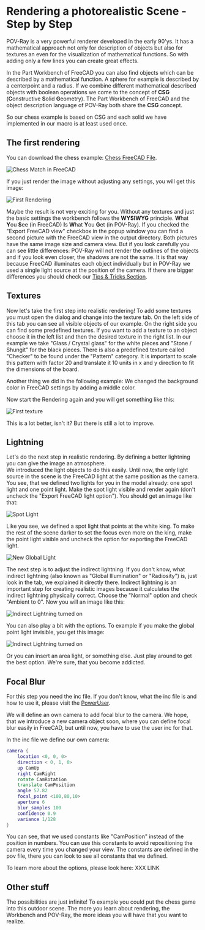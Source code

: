 # Rendering a photorealistic Scene - Step by Step

POV-Ray is a very powerful renderer developed in the early 90'ys. It has a mathematical approach not only for description of objects but also for textures an even for the visualization of mathematical functions. So with adding only a few lines you can create great effects.

In the Part Workbench of FreeCAD you can also find objects which can be described by a mathematical function. A sphere for example is described by a centerpoint and a radius. If we combine different mathematical described objects with boolean operations we come to the concept of **CSG** (**C**onstructive **S**olid **G**eometry). The Part Workbench of FreeCAD and the object description language of POV-Ray both share the **CSG** concept.

So our chess example is based on CSG and each solid we have implemented in our macro is at least used once.

## The first rendering

You can download the chess example: [Chess FreeCAD File](Examples/Chess/Chess.FCStd).

![Chess Match in FreeCAD](Examples/Chess/FirstImage/FirstImage_FC-View.png "The view of the chess match in FreeCAD")

If you just render the image without adjusting any settings, you will get this image:

![First Rendering](Examples/Chess/FirstImage/FirstImage.png "The first rendering of the chess match in POV-Ray")

Maybe the result is not very exciting for you. Without any textures and just the basic settings the workbench follows the **WYSIWYG** principle. **W**hat **Y**ou **S**ee (in FreeCAD) **I**s **W**hat **Y**ou **G**et (in POV-Ray). If you checked the "Export FreeCAD view" checkbox in the popup window you can find a second picture with the FreeCAD view in the output directory. Both pictures have the same image size and camera view. But if you look carefully you can see little differences: POV-Ray will not render the outlines of the objects and if you look even closer, the shadows are not the same. It is that way because FreeCAD illuminates each object individually but in POV-Ray we used a single light source at the position of the camera. If there are bigger differences you should check our [Tips & Tricks Section](tipsAndTricks.md).

## Textures

Now let's take the first step into realistic rendering! To add some textures you must open the dialog and change into the texture tab. On the left side of this tab you can see all visible objects of our example. On the right side you can find some predefined textures.
If you want to add a texture to an object choose it in the left list and then the desired texture in the right list. In our example we take "Glass / Crystal glass" for the white pieces and "Stone / Shungit" for the black pieces. There is also a predefined texture called "Checker" to be found under the "Pattern" category. It is important to scale this pattern with factor 20 and translate it 10 units in x and y direction to fit the dimensions of the board.

Another thing we did in the following example: We changed the background color in FreeCAD settings by adding a middle color.

Now start the Rendering again and you will get something like this:

![First texture](Examples/Chess/TexturesAndBackground/TexturesAndBackground.png "The chess model with textures and another background")

This is a lot better, isn't it? But there is still a lot to improve.

## Lightning

Let's do the next step in realistic rendering. By defining a better lightning you can give the image an atmosphere.  
We introduced the light objects to do this easily. Until now, the only light source in the scene is the FreeCAD light at the same position as the camera. You see, that we defined two lights for you in the model already: one spot light and one point light. Make the spot light visible and render again (don't uncheck the "Export FreeCAD light option"). You should get an image like that:

![Spot Light](Examples/Chess/SpotLight/SpotLight.png "The chess model a spot light pointing a the white king")

Like you see, we defined a spot light that points at the white king. To make the rest of the scene darker to set the focus even more on the king, make the point light visible and uncheck the option for exporting the FreeCAD light.

![New Global Light](Examples/Chess/PointLight/PointLight.png "The chess model with a new global light")

The next step is to adjust the indirect lightning. If you don't know, what indirect lightning (also known as "Global Illumination" or "Radiosity") is, just look in the tab, we explained it directly there. Indirect lightning is an important step for creating realistic images because it calculates the indirect lightning physically correct. Choose the "Normal" option and check "Ambient to 0". Now you will an image like this:

![Indirect Lightning turned on](Examples/Chess/Radiosity/Radiosity.png "The chess match with indirect lightning")

You can also play a bit with the options. To example if you make the global point light invisible, you get this image:

![Indirect Lightning turned on](Examples/Chess/Radiosity/Radiosity_globalLight_off.png "The chess match with indirect lightning")

Or you can insert an area light, or something else. Just play around to get the best option. We're sure, that you become addicted.

## Focal Blur

For this step you need the inc file. If you don't know, what the inc file is and how to use it, please visit the [PowerUser](PowerUser.md).

We will define an own camera to add focal blur to the camera. We hope, that we introduce a new camera object soon, where you can define focal blur easily in FreeCAD, but until now, you have to use the user inc for that.

In the inc file we define our own camera:

```pov
camera {
    location <0, 0, 0>
    direction < 0, 1, 0>
    up CamUp
    right CamRight
    rotate CamRotation
    translate CamPosition
    angle 57.82
    focal_point <100,80,10>
    aperture 6
    blur_samples 100
    confidence 0.9
    variance 1/128
}
```

You can see, that we used constants like "CamPosition" instead of the position in numbers. You can use this constants to avoid repositioning the camera every time you changed your view. The constants are defined in the pov file, there you can look to see all constants that we defined.

To learn more about the options, please look here: XXX LINK

## Other stuff

The possibilities are just infinite! To example you could put the chess game into this outdoor scene.
The more you learn about rendering, the Workbench and POV-Ray, the more ideas you will have that you want to realize.
